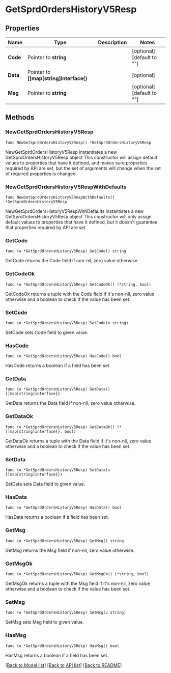 # GetSprdOrdersHistoryV5Resp

## Properties

Name | Type | Description | Notes
------------ | ------------- | ------------- | -------------
**Code** | Pointer to **string** |  | [optional] [default to ""]
**Data** | Pointer to **[]map[string]interface{}** |  | [optional] 
**Msg** | Pointer to **string** |  | [optional] [default to ""]

## Methods

### NewGetSprdOrdersHistoryV5Resp

`func NewGetSprdOrdersHistoryV5Resp() *GetSprdOrdersHistoryV5Resp`

NewGetSprdOrdersHistoryV5Resp instantiates a new GetSprdOrdersHistoryV5Resp object
This constructor will assign default values to properties that have it defined,
and makes sure properties required by API are set, but the set of arguments
will change when the set of required properties is changed

### NewGetSprdOrdersHistoryV5RespWithDefaults

`func NewGetSprdOrdersHistoryV5RespWithDefaults() *GetSprdOrdersHistoryV5Resp`

NewGetSprdOrdersHistoryV5RespWithDefaults instantiates a new GetSprdOrdersHistoryV5Resp object
This constructor will only assign default values to properties that have it defined,
but it doesn't guarantee that properties required by API are set

### GetCode

`func (o *GetSprdOrdersHistoryV5Resp) GetCode() string`

GetCode returns the Code field if non-nil, zero value otherwise.

### GetCodeOk

`func (o *GetSprdOrdersHistoryV5Resp) GetCodeOk() (*string, bool)`

GetCodeOk returns a tuple with the Code field if it's non-nil, zero value otherwise
and a boolean to check if the value has been set.

### SetCode

`func (o *GetSprdOrdersHistoryV5Resp) SetCode(v string)`

SetCode sets Code field to given value.

### HasCode

`func (o *GetSprdOrdersHistoryV5Resp) HasCode() bool`

HasCode returns a boolean if a field has been set.

### GetData

`func (o *GetSprdOrdersHistoryV5Resp) GetData() []map[string]interface{}`

GetData returns the Data field if non-nil, zero value otherwise.

### GetDataOk

`func (o *GetSprdOrdersHistoryV5Resp) GetDataOk() (*[]map[string]interface{}, bool)`

GetDataOk returns a tuple with the Data field if it's non-nil, zero value otherwise
and a boolean to check if the value has been set.

### SetData

`func (o *GetSprdOrdersHistoryV5Resp) SetData(v []map[string]interface{})`

SetData sets Data field to given value.

### HasData

`func (o *GetSprdOrdersHistoryV5Resp) HasData() bool`

HasData returns a boolean if a field has been set.

### GetMsg

`func (o *GetSprdOrdersHistoryV5Resp) GetMsg() string`

GetMsg returns the Msg field if non-nil, zero value otherwise.

### GetMsgOk

`func (o *GetSprdOrdersHistoryV5Resp) GetMsgOk() (*string, bool)`

GetMsgOk returns a tuple with the Msg field if it's non-nil, zero value otherwise
and a boolean to check if the value has been set.

### SetMsg

`func (o *GetSprdOrdersHistoryV5Resp) SetMsg(v string)`

SetMsg sets Msg field to given value.

### HasMsg

`func (o *GetSprdOrdersHistoryV5Resp) HasMsg() bool`

HasMsg returns a boolean if a field has been set.


[[Back to Model list]](../README.md#documentation-for-models) [[Back to API list]](../README.md#documentation-for-api-endpoints) [[Back to README]](../README.md)


